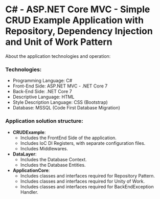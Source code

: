 # C# - ASP.NET Core MVC - Simple CRUD Example Application with Repository, Dependency Injection and Unit of Work Pattern

About the application technologies and operation:

### Technologies:
- Programming Language: C#
- Front-End Side: ASP.NET MVC - .NET Core 7
- Back-End Side: .NET Core 7
- Descriptive Language: HTML
- Style Description Language: CSS (Bootstrap)
- Database: MSSQL (Code First Database Migration)

### Application solution structure:
- **CRUDExample**: 
    - Includes the FrontEnd Side of the application.
    - Includes IoC DI Registers, with separate configuration files.
    - Includes Middlewares.
- **DataLayer**:
    - Includes the Database Context.
    - Includes the Database Entities.
- **ApplicationCore**:
    - Includes classes and interfaces required for Repository Pattern.
    - Includes classes and interfaces required for Unity of Work.
    - Includes classes and interfaces required for BackEndException Handler.
